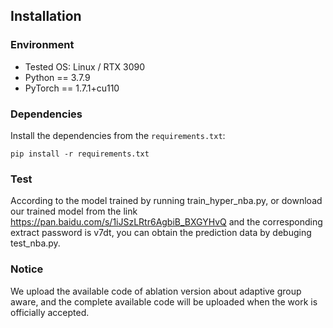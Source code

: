 

## Installation

### Environment

* Tested OS: Linux / RTX 3090
* Python == 3.7.9
* PyTorch == 1.7.1+cu110

### Dependencies

Install the dependencies from the `requirements.txt`:
```linux
pip install -r requirements.txt
```
### Test
According to the model trained by running train_hyper_nba.py, or download our trained model from the link https://pan.baidu.com/s/1iJSzLRtr6AgbiB_BXGYHvQ and the corresponding extract password is v7dt, you can obtain the prediction data by debuging test_nba.py.

### Notice
We upload the available code of ablation version about adaptive group aware, and the complete available code will be uploaded when the work is officially accepted.
